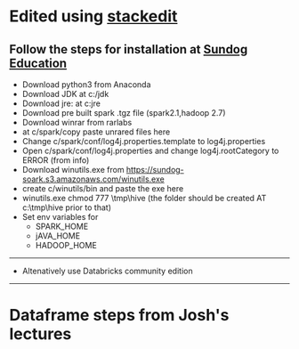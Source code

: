 # Edited using [stackedit](https://stackedit.io/app#)
## Follow the steps for installation at [Sundog Education](https://sundog-education.com/spark-python/)

- Download python3 from Anaconda
- Download JDK at c:/jdk
- Download jre: at c:jre
- Download pre built spark .tgz file (spark2.1,hadoop 2.7)
- Download winrar from rarlabs
- at c/spark/copy paste unrared files here
- Change c/spark/conf/log4j.properties.template to log4j.properties 
- Open c/spark/conf/log4j.properties and change log4j.rootCategory to ERROR (from info)
- Download winutils.exe from https://sundog-soark.s3.amazonaws.com/winutils.exe
- create c/winutils/bin and paste the exe here
- winutils.exe chmod 777 \tmp\hive (the folder should be created AT c:\tmp\hive prior to that)
- Set env variables for 
  - SPARK_HOME
  - jAVA_HOME
  - HADOOP_HOME
---
- Altenatively use Databricks community edition
---
# Dataframe steps from Josh's lectures
